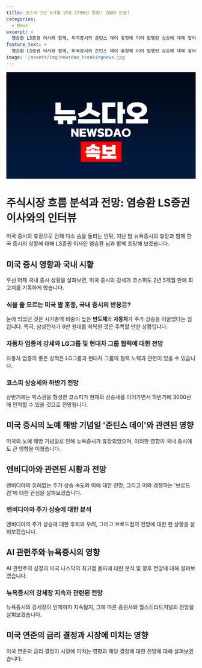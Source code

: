 ```yaml
---
title: 코스피 2년 5개월 만에 2790선 탈환! 2800 눈앞!
categories:
  - News
excerpt: >
  염승환 LS증권 이사와 함께, 미국증시의 준틴스 데이 휴장에 이어 발행된 상승에 대해 짚어봅니다. 미국 증시의 영향으로 코스피가 상승하며 시가총액 비중이 높은 반도체와 자동차 주가의 상승, 삼성전자의 회복 등에 관한 이야기와 함께, 엔비디아와 브로드컴에 대한 주가 상승, AI 관련주들의 상승 등에 대한 전망을 다루고 있습니다. 뉴욕증시의 강세장이 지속되고 있는데, 이에 대한 불안감과 연준의 금리 결정에 대한 예측까지 다룹니다.
feature_text: >
  염승환 LS증권 이사와 함께, 미국증시의 준틴스 데이 휴장에 이어 발행된 상승에 대해 짚어봅니다. 미국 증시의 영향으로 코스피가 상승하며 시가총액 비중이 높은 반도체와 자동차 주가의 상승, 삼성전자의 회복 등에 관한 이야기와 함께, 엔비디아와 브로드컴에 대한 주가 상승, AI 관련주들의 상승 등에 대한 전망을 다루고 있습니다. 뉴욕증시의 강세장이 지속되고 있는데, 이에 대한 불안감과 연준의 금리 결정에 대한 예측까지 다룹니다.
image: '/assets/img/newsdao_breakingnews.jpg'
---
```


<p><img src="/assets/img/newsdao_breakingnews.jpg" alt="pcversion 속보" /></p>

<h1>주식시장 흐름 분석과 전망: 염승환 LS증권 이사와의 인터뷰</h1>

<p data-ke-size="size16">미국 증시의 휴장으로 인해 다소 숨을 돌리는 안팎, 지난 밤 뉴욕증시의 휴장과 함께 한국 증시의 상황에 대해 LS증권 이사인 염승환 님과 함께 조망해 보겠습니다.</p>

<h2 data-ke-size="size26">미국 증시 영향과 국내 시황</h2>

<p data-ke-size="size16">우선 어제 국내 증시 상황을 살펴보면, 미국 증시의 강세가 코스피도 2년 5개월 만에 최고치를 기록하게 했습니다. </p>

<h3>식을 줄 모르는 미국 발 훈풍, 국내 증시의 반응은?</h3>

<p data-ke-size="size16">눈에 띄었던 것은 시가총액 비중이 높은 <b>반도체</b>와 <b>자동차</b>가 주가 상승을 이끌었다는 점입니다. 특히, 삼성전자가 8만 원대를 회복한 것은 주목할 만한 상황입니다.</p>

<h3>자동차 업종의 강세와 LG그룹 및 현대차 그룹 협력에 대한 전망</h3>

<p data-ke-size="size16">자동차 업종의 좋은 성적은 LG그룹과 현대차 그룹의 협력 노력과 관련이 있을 수 있습니다.</p>

<h3>코스피 상승세와 하반기 전망</h3>

<p data-ke-size="size16">상반기에는 박스권을 형성한 코스피가 현재의 상승세를 이어가면서 하반기에 3000선에 안착할 수 있을 것으로 전망됩니다. </p>

<h2 data-ke-size="size26">미국 증시의 노예 해방 기념일 '준틴스 데이'와 관련된 영향</h2>

<p data-ke-size="size16">미국의 노예 해방 기념일로 인해 뉴욕증시가 휴장되었으며, 이러한 영향이 국내 증시에도 큰 영향을 미쳤습니다.</p>

<h2 data-ke-size="size26">엔비디아와 관련된 시황과 전망</h2>

<p data-ke-size="size16">엔비디아의 유례없는 주가 상승 속도와 이에 대한 전망, 그리고 이와 경쟁하는 '브로드컴'에 대한 관심을 살펴보겠습니다.</p>

<h3>엔비디아와 주가 상승에 대한 분석</h3>

<p data-ke-size="size16">엔비디아의 주가 상승에 대한 후회와 우려, 그리고 브로드컴의 전망에 대한 현 상황을 살펴보겠습니다.</p>

<h2 data-ke-size="size26">AI 관련주와 뉴욕증시의 영향</h2>

<p data-ke-size="size16">AI 관련주의 성장과 미국 나스닥의 최고점 돌파에 대한 분석 및 향후 전망에 대해 살펴보겠습니다.</p>

<h3>뉴욕증시의 강세장 지속과 관련된 전망</h3>

<p data-ke-size="size16">뉴욕증시의 강세장이 언제까지 지속될지, 그에 따른 증권사와 월스트리트저널의 전망을 살펴보겠습니다.</p>

<h2 data-ke-size="size26">미국 연준의 금리 결정과 시장에 미치는 영향</h2>

<p data-ke-size="size16">미국 연준의 금리 결정이 시장에 미치는 영향과 해당 결정에 대한 전망에 대해 살펴보겠습니다.</p>

